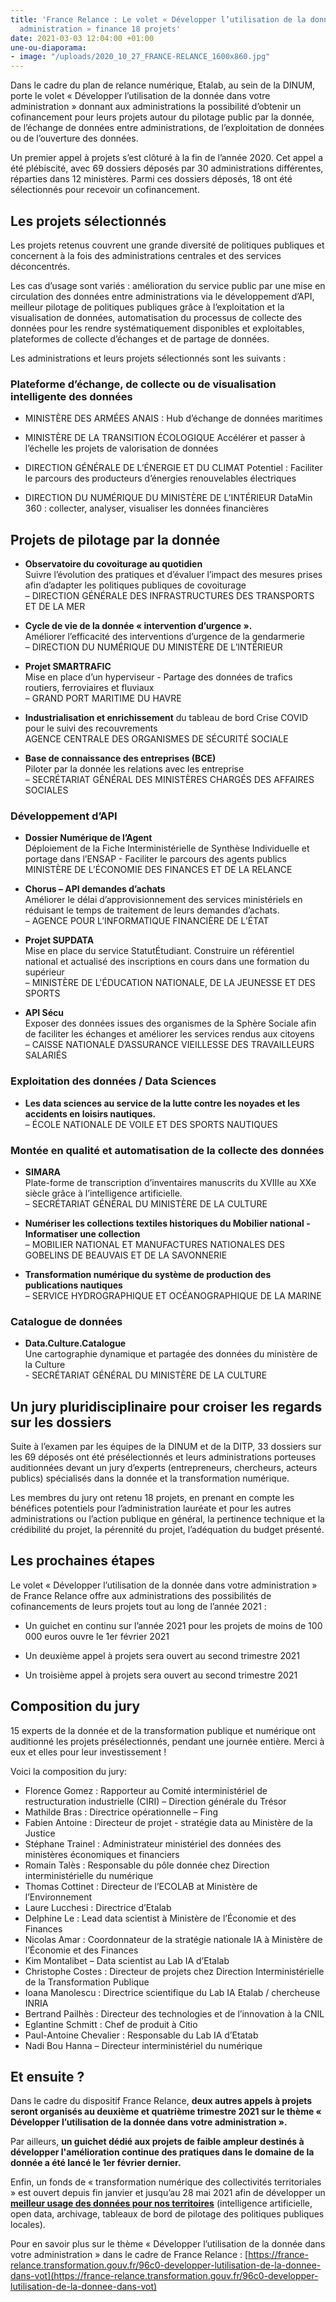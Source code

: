 ```yaml
---
title: 'France Relance : Le volet « Développer l’utilisation de la donnée dans votre
  administration » finance 18 projets'
date: 2021-03-03 12:04:00 +01:00
une-ou-diaporama:
- image: "/uploads/2020_10_27_FRANCE-RELANCE_1600x860.jpg"
---
```


Dans le cadre du plan de relance numérique, Etalab, au sein de la DINUM, porte le volet « Développer l’utilisation de la donnée dans votre administration » donnant aux administrations la possibilité d’obtenir un cofinancement pour leurs projets autour du pilotage public par la donnée, de l’échange de données entre administrations, de l’exploitation de données ou de l’ouverture des données. 

Un premier appel à projets s’est clôturé à la fin de l’année 2020. Cet appel a été plébiscité, avec 69 dossiers déposés par 30 administrations différentes, réparties dans 12 ministères. Parmi ces dossiers déposés, 18 ont été sélectionnés pour recevoir un cofinancement.

## Les projets sélectionnés

Les projets retenus couvrent une grande diversité de politiques publiques et concernent à la fois des administrations centrales et des services déconcentrés.

Les cas d’usage sont variés : amélioration du service public par une mise en circulation des données entre administrations via le développement d’API, meilleur pilotage de politiques publiques grâce à l’exploitation et la visualisation de données, automatisation du processus de collecte des données pour les rendre systématiquement disponibles et exploitables, plateformes de collecte d’échanges et de partage de données.

Les administrations et leurs projets sélectionnés sont les suivants :

### Plateforme d’échange, de collecte ou de visualisation intelligente des données

* MINISTÈRE DES ARMÉES 
ANAIS : Hub d’échange de données maritimes

* MINISTÈRE DE LA TRANSITION ÉCOLOGIQUE
Accélérer et passer à l’échelle les projets de valorisation de données

* DIRECTION GÉNÉRALE DE L’ÉNERGIE ET DU CLIMAT
Potentiel : Faciliter le parcours des producteurs d’énergies renouvelables électriques

* DIRECTION DU NUMÉRIQUE DU MINISTÈRE DE L’INTÉRIEUR
DataMin 360 : collecter, analyser, visualiser les données financières

## Projets de pilotage par la donnée

<ul><li><p><b>Observatoire du covoiturage au quotidien</b>
<br>Suivre l’évolution des pratiques et d’évaluer l’impact des mesures prises afin d’adapter les politiques publiques de covoiturage
<br>– DIRECTION GÉNÉRALE DES INFRASTRUCTURES DES TRANSPORTS ET DE LA MER<p></li>

<li><p><b>Cycle de vie de la donnée «&nbsp;intervention d’urgence&nbsp;».</b> <br>Améliorer l’efficacité des interventions d’urgence de la gendarmerie <br>– DIRECTION DU NUMÉRIQUE DU MINISTÈRE DE L’INTÉRIEUR</p></li> 

<li><p><b>Projet SMARTRAFIC</b><br>Mise en place d’un hyperviseur - Partage des données de trafics routiers, ferroviaires et fluviaux<br>– GRAND PORT MARITIME DU HAVRE</p></li> 

<li><p><b>Industrialisation et enrichissement</b> du tableau de bord Crise COVID pour le suivi des recouvrements<br>AGENCE CENTRALE DES ORGANISMES DE SÉCURITÉ SOCIALE</p></li>

<li><p><b>Base de connaissance des entreprises (BCE)</b>
<br>Piloter par la donnée les relations avec les entreprise
<br>– SECRÉTARIAT GÉNÉRAL DES MINISTÈRES CHARGÉS DES AFFAIRES SOCIALES</p></li></ul>

### Développement d’API

<ul><li><p><b>Dossier Numérique de l’Agent</b><br>Déploiement de la Fiche Interministérielle de Synthèse Individuelle et portage dans l’ENSAP - Faciliter le parcours des agents publics<br>MINISTÈRE DE L’ÉCONOMIE DES FINANCES ET DE LA RELANCE </p></li>

<li><p><b>Chorus – API demandes d’achats</b>
<br>Améliorer le délai d’approvisionnement des services ministériels en réduisant le temps de traitement de leurs demandes d’achats.<br>– AGENCE POUR L’INFORMATIQUE FINANCIÈRE DE L’ÉTAT</p></li>

<li><p><b>Projet SUPDATA</b><br>Mise en place du service StatutÉtudiant. Construire un référentiel national et actualisé des inscriptions en cours dans une formation du supérieur<br>– MINISTÈRE DE L'ÉDUCATION NATIONALE, DE LA JEUNESSE ET DES SPORTS </p></li>

<li><p><b>API Sécu</b><br>Exposer des données issues des organismes de la Sphère Sociale afin de faciliter les échanges et améliorer les services rendus aux citoyens<br>– CAISSE NATIONALE D’ASSURANCE VIEILLESSE DES TRAVAILLEURS SALARIÉS</p></li></ul>

### Exploitation des données / Data Sciences

<ul><li><p><b>Les data sciences au service de la lutte contre les noyades et les accidents en loisirs nautiques.</b><br>– ÉCOLE NATIONALE DE VOILE ET DES SPORTS NAUTIQUES</p></li></ul>

### Montée en qualité et automatisation de la collecte des données

<ul><li><p><b>SIMARA</b><br>Plate-forme de transcription d’inventaires manuscrits du XVIIIe au XXe siècle grâce à l’intelligence artificielle.<br>– SECRÉTARIAT GÉNÉRAL DU MINISTÈRE DE LA CULTURE</p></li>

<li><p><b>Numériser les collections textiles historiques du Mobilier national - Informatiser une collection</b><br>– MOBILIER NATIONAL ET MANUFACTURES NATIONALES DES GOBELINS DE BEAUVAIS ET DE LA SAVONNERIE</p></li>

<li><p><b>Transformation numérique du système de production des publications nautiques</b><br>– SERVICE HYDROGRAPHIQUE ET OCÉANOGRAPHIQUE DE LA MARINE</p></li></ul>

### Catalogue de données

<ul><li><p><b>Data.Culture.Catalogue</b><br>Une cartographie dynamique et partagée des données du ministère de la Culture<br>- SECRÉTARIAT GÉNÉRAL DU MINISTÈRE DE LA CULTURE</p></li></ul>

## Un jury pluridisciplinaire pour croiser les regards sur les dossiers

Suite à l’examen par les équipes de la DINUM et de la DITP, 33 dossiers sur les 69 déposés ont été présélectionnés et leurs administrations porteuses auditionnées devant un jury d’experts (entrepreneurs, chercheurs, acteurs publics) spécialisés dans la donnée et la transformation numérique.

Les membres du jury ont retenu 18 projets, en prenant en compte les bénéfices potentiels pour l’administration lauréate et pour les autres administrations ou l’action publique en général, la pertinence technique et la crédibilité du projet, la pérennité du projet, l’adéquation du budget présenté.

## Les prochaines étapes

Le volet « Développer l’utilisation de la donnée dans votre administration » de France Relance offre aux administrations des possibilités de cofinancements de leurs projets tout au long de l’année 2021 :

* Un guichet en continu sur l’année 2021 pour les projets de moins de 100 000 euros ouvre le 1er février 2021

* Un deuxième appel à projets sera ouvert au second trimestre 2021

* Un troisième appel à projets sera ouvert au second trimestre 2021

## Composition du jury

15 experts de la donnée et de la transformation publique et numérique ont auditionné les projets présélectionnés, pendant une journée entière. Merci à eux et elles pour leur investissement !

Voici la composition du jury:

* Florence Gomez : Rapporteur au Comité interministériel de restructuration industrielle (CIRI) – Direction générale du Trésor
* Mathilde Bras : Directrice opérationnelle – Fing
* Fabien Antoine : Directeur de projet - stratégie data au Ministère de la Justice
* Stéphane Trainel : Administrateur ministériel des données des ministères économiques et financiers
* Romain Talès : Responsable du pôle donnée chez Direction interministérielle du numérique
* Thomas Cottinet : Directeur de l’ECOLAB at Ministère de l’Environnement
* Laure Lucchesi : Directrice d’Etalab
* Delphine Le : Lead data scientist à Ministère de l’Économie et des Finances
* Nicolas Amar : Coordonnateur de la stratégie nationale IA à Ministère de l’Économie et des Finances
* Kim Montalibet – Data scientist au Lab IA d’Etalab
* Christophe Costes : Directeur de projets chez Direction Interministérielle de la Transformation Publique
* Ioana Manolescu : Directrice scientifique du Lab IA Etalab / chercheuse INRIA
* Bertrand Pailhès : Directeur des technologies et de l’innovation à la CNIL
* Eglantine Schmitt : Chef de produit à Citio
* Paul-Antoine Chevalier : Responsable du Lab IA d’Etatab
* Nadi Bou Hanna – Directeur interministériel du numérique

## Et ensuite ?

Dans le cadre du dispositif France Relance, **deux autres appels à projets seront organisés au deuxième et quatrième trimestre 2021 sur le thème « Développer l’utilisation de la donnée dans votre administration ».**

Par ailleurs, **un guichet dédié aux projets de faible ampleur destinés à développer l'amélioration continue des pratiques dans le domaine de la donnée a été lancé le 1er février dernier.**

Enfin, un fonds de « transformation numérique des collectivités territoriales » est ouvert depuis fin janvier et jusqu’au 28 mai 2021 afin de développer un **[meilleur usage des données pour nos territoires](https://france-relance.transformation.gouv.fr/dbbc-developper-lutilisation-de-la-donnee-dans-vot/)** (intelligence artificielle, open data, archivage, tableaux de bord de pilotage des politiques publiques locales).

Pour en savoir plus sur le thème « Développer l’utilisation de la donnée dans votre administration » dans le cadre de France Relance : [https://france-relance.transformation.gouv.fr/96c0-developper-lutilisation-de-la-donnee-dans-vot](https://france-relance.transformation.gouv.fr/96c0-developper-lutilisation-de-la-donnee-dans-vot)
